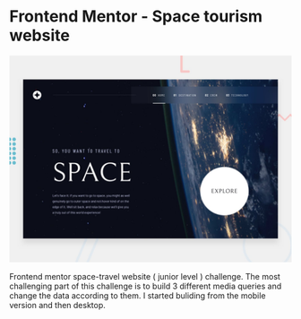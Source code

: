 # Frontend Mentor - Space tourism website

![Design preview for the Space tourism website coding challenge](./preview.jpg)

Frontend mentor space-travel website ( junior level ) challenge.
The most challenging part of this challenge is to build 3 different media queries and change the data according to them. I started buliding from the mobile version and then desktop.
